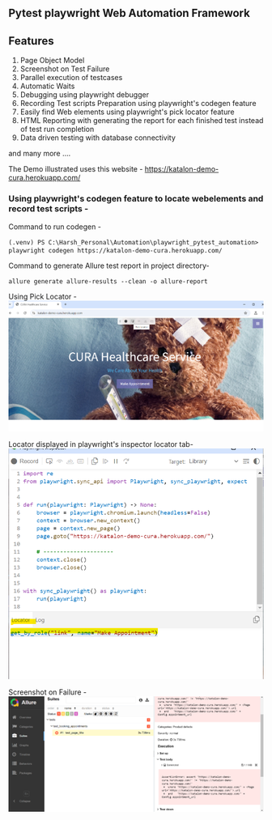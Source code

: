 ## Pytest playwright Web Automation Framework

## Features
1. Page Object Model
2. Screenshot on Test Failure
3. Parallel execution of testcases 
4. Automatic Waits 
5. Debugging using playwright debugger
6. Recording Test scripts Preparation using playwright's codegen feature
7. Easily find Web elements using playwright's pick locator feature
8. HTML Reporting with generating the report for each finished test instead of test run completion
9. Data driven testing with database connectivity

and many more ....



The Demo illustrated uses this website -
https://katalon-demo-cura.herokuapp.com/


### Using playwright's codegen feature to locate webelements and record test scripts -

Command to run codegen - 
```aiignore
(.venv) PS C:\Harsh_Personal\Automation\playwright_pytest_automation> playwright codegen https://katalon-demo-cura.herokuapp.com/
```

Command to generate Allure test report in project directory-
```aiignore
allure generate allure-results --clean -o allure-report
```

Using Pick Locator - 
![img.png](img.png)

Locator displayed in playwright's inspector locator tab-
![img_1.png](img_1.png)

Screenshot on Failure - 
![img_2.png](img_2.png)
